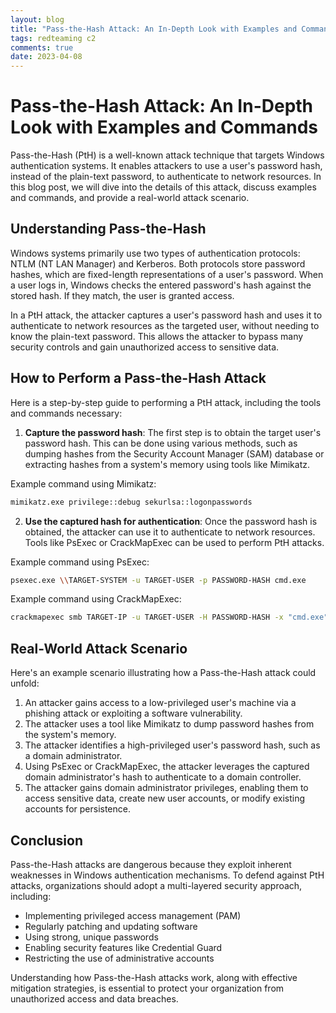 ```yaml
---
layout: blog
title: "Pass-the-Hash Attack: An In-Depth Look with Examples and Commands"
tags: redteaming c2
comments: true
date: 2023-04-08
---
```


# Pass-the-Hash Attack: An In-Depth Look with Examples and Commands

Pass-the-Hash (PtH) is a well-known attack technique that targets Windows authentication systems. It enables attackers to use a user's password hash, instead of the plain-text password, to authenticate to network resources. In this blog post, we will dive into the details of this attack, discuss examples and commands, and provide a real-world attack scenario.

## Understanding Pass-the-Hash

Windows systems primarily use two types of authentication protocols: NTLM (NT LAN Manager) and Kerberos. Both protocols store password hashes, which are fixed-length representations of a user's password. When a user logs in, Windows checks the entered password's hash against the stored hash. If they match, the user is granted access.

In a PtH attack, the attacker captures a user's password hash and uses it to authenticate to network resources as the targeted user, without needing to know the plain-text password. This allows the attacker to bypass many security controls and gain unauthorized access to sensitive data.

## How to Perform a Pass-the-Hash Attack

Here is a step-by-step guide to performing a PtH attack, including the tools and commands necessary:

1. **Capture the password hash**: The first step is to obtain the target user's password hash. This can be done using various methods, such as dumping hashes from the Security Account Manager (SAM) database or extracting hashes from a system's memory using tools like Mimikatz.

Example command using Mimikatz:

```bash
mimikatz.exe privilege::debug sekurlsa::logonpasswords
```

2. **Use the captured hash for authentication**: Once the password hash is obtained, the attacker can use it to authenticate to network resources. Tools like PsExec or CrackMapExec can be used to perform PtH attacks.

Example command using PsExec:

```bash
psexec.exe \\TARGET-SYSTEM -u TARGET-USER -p PASSWORD-HASH cmd.exe
```


Example command using CrackMapExec:

```bash
crackmapexec smb TARGET-IP -u TARGET-USER -H PASSWORD-HASH -x "cmd.exe"
```


## Real-World Attack Scenario

Here's an example scenario illustrating how a Pass-the-Hash attack could unfold:

1. An attacker gains access to a low-privileged user's machine via a phishing attack or exploiting a software vulnerability.
2. The attacker uses a tool like Mimikatz to dump password hashes from the system's memory.
3. The attacker identifies a high-privileged user's password hash, such as a domain administrator.
4. Using PsExec or CrackMapExec, the attacker leverages the captured domain administrator's hash to authenticate to a domain controller.
5. The attacker gains domain administrator privileges, enabling them to access sensitive data, create new user accounts, or modify existing accounts for persistence.

## Conclusion

Pass-the-Hash attacks are dangerous because they exploit inherent weaknesses in Windows authentication mechanisms. To defend against PtH attacks, organizations should adopt a multi-layered security approach, including:

- Implementing privileged access management (PAM)
- Regularly patching and updating software
- Using strong, unique passwords
- Enabling security features like Credential Guard
- Restricting the use of administrative accounts

Understanding how Pass-the-Hash attacks work, along with effective mitigation strategies, is essential to protect your organization from unauthorized access and data breaches.

